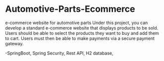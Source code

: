 # Automotive-Parts-Ecommerce

e-commerce website for automotive parts Under this project, you can develop a standard e-commerce website that displays
products to be sold. Users should be able to select the products they want to buy and add them to cart. Users must then
be able to make payments via a secure payment gateway.

-SpringBoot, Spring Security, Rest API, H2 database,
